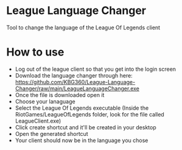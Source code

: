 # League Language Changer
 Tool to change the language of the League Of Legends client

# How to use
 * Log out of the league client so that you get into the login screen
 * Download the language changer through here: https://github.com/KBG360/League-Language-Changer/raw/main/LeagueLanguageChanger.exe
 * Once the file is downloaded open it
 * Choose your lanaguage
 * Select the League Of Legends executable (Inside the RiotGames/LeagueOfLegends folder, look for the file called LeagueClient.exe)
 * Click create shortcut and it'll be created in your desktop
 * Open the generated shortcut
 * Your client should now be in the language you chose
